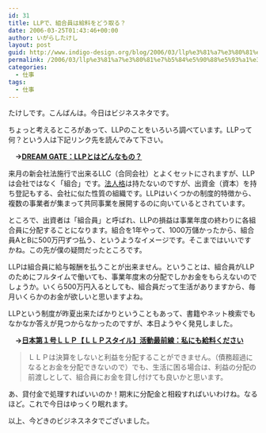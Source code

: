 ```yaml
---
id: 31
title: LLPで、組合員は給料をどう取る？
date: 2006-03-25T01:43:46+00:00
author: いがらしたけし
layout: post
guid: http://www.indigo-design.org/blog/2006/03/llp%e3%81%a7%e3%80%81%e7%b5%84%e5%90%88%e5%93%a1%e3%81%af%e7%b5%a6%e6%96%99%e3%82%92%e3%81%a9%e3%81%86%e5%8f%96%e3%82%8b%ef%bc%9f/
permalink: /2006/03/llp%e3%81%a7%e3%80%81%e7%b5%84%e5%90%88%e5%93%a1%e3%81%af%e7%b5%a6%e6%96%99%e3%82%92%e3%81%a9%e3%81%86%e5%8f%96%e3%82%8b%ef%bc%9f/
categories:
  - 仕事
tags:
  - 仕事
---
```

たけしです。こんばんは。今日はビジネスネタです。
  
ちょっと考えるところがあって、LLPのことをいろいろ調べています。LLPって何？という人は下記リンク先を読んでみて下さい。
  
　**→<a href="http://www.dreamgate.gr.jp/llp/what.html" target="_blank" class="broken_link">DREAM GATE：LLPとはどんなもの？</a>**

<!--more-->


  
来月の新会社法施行で出来るLLC（合同会社）とよくセットにされますが、LLPは会社ではなく「組合」です。<a href="http://ja.wikipedia.org/wiki/%E6%B3%95%E4%BA%BA%E6%A0%BC" target="_blank">法人格</a>は持たないのですが、出資金（資本）を持ち登記もする、会社に似た性質の組織です。LLPはいくつかの制度的特徴から、複数の事業者が集まって共同事業を展開するのに向いているとされています。
  
ところで、出資者は「組合員」と呼ばれ、LLPの損益は事業年度の終わりに各組合員に分配することになります。組合を1年やって、1000万儲かったから、組合員AとBに500万円ずつ払う、というようなイメージです。そこまではいいですかね。この先が僕の疑問だったところです。
  
LLPは組合員に給与報酬を払うことが出来ません。ということは、組合員がLLPのためにフルタイムで働いても、事業年度末の分配でしかお金をもらえないのでしょうか。いくら500万円入るとしても、組合員だって生活がありますから、毎月いくらかのお金が欲しいと思いますよね。
  
LLPという制度が昨夏出来たばかりということもあって、書籍やネット検索でもなかなか答えが見つからなかったのですが、本日ようやく発見しました。
  
　**→<a href="http://dblog.dreamgate.gr.jp/user/a005/astolat/14261.html" target="_blank" class="broken_link">日本第１号ＬＬＰ【ＬＬＰスタイル】活動最前線：私にも給料ください</a>**

> ＬＬＰは決算をしないと利益を分配することができません。（債務超過になるとお金を分配できないので）でも、生活に困る場合は、利益の分配の前渡しとして、組合員にお金を貸し付けても良いかと思います。

あ、貸付金で処理すればいいのか！期末に分配金と相殺すればいいわけね。なるほど。これで今日はゆっくり眠れます。
  
以上、今どきのビジネスネタでございました。
